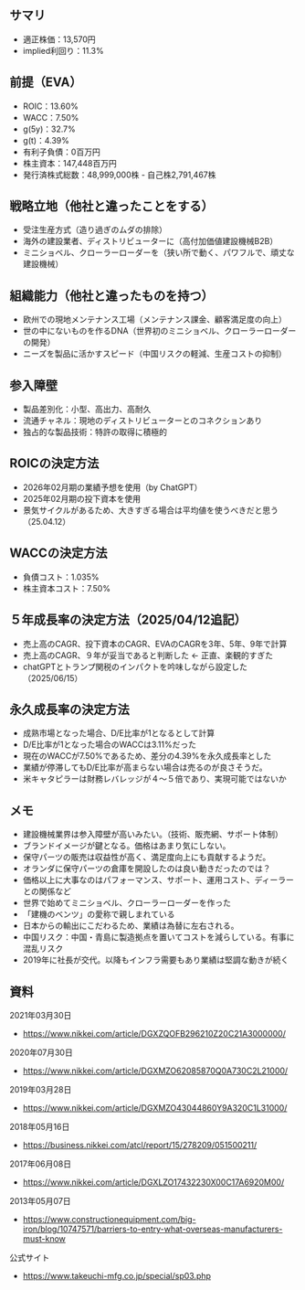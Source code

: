 ## サマリ
- 適正株価：13,570円
- implied利回り：11.3%

## 前提（EVA）
- ROIC：13.60%
- WACC：7.50%
- g(5y)：32.7%
- g(t)：4.39%
- 有利子負債：0百万円
- 株主資本：147,448百万円
- 発行済株式総数：48,999,000株 - 自己株2,791,467株

## 戦略立地（他社と違ったことをする）
- 受注生産方式（造り過ぎのムダの排除）
- 海外の建設業者、ディストリビューターに（高付加価値建設機械B2B）
- ミニショベル、クローラーローダーを（狭い所で動く、パワフルで、頑丈な建設機械）

## 組織能力（他社と違ったものを持つ）
- 欧州での現地メンテナンス工場（メンテナンス課金、顧客満足度の向上）
- 世の中にないものを作るDNA（世界初のミニショベル、クローラーローダーの開発）
- ニーズを製品に活かすスピード（中国リスクの軽減、生産コストの抑制）

## 参入障壁
- 製品差別化：小型、高出力、高耐久
- 流通チャネル：現地のディストリビューターとのコネクションあり
- 独占的な製品技術：特許の取得に積極的

## ROICの決定方法
- 2026年02月期の業績予想を使用（by ChatGPT）
- 2025年02月期の投下資本を使用
- 景気サイクルがあるため、大きすぎる場合は平均値を使うべきだと思う（25.04.12）

## WACCの決定方法
- 負債コスト：1.035%
- 株主資本コスト：7.50%

## ５年成長率の決定方法（2025/04/12追記）
- 売上高のCAGR、投下資本のCAGR、EVAのCAGRを3年、5年、9年で計算
- 売上高のCAGR、９年が妥当であると判断した <- 正直、楽観的すぎた
- chatGPTとトランプ関税のインパクトを吟味しながら設定した（2025/06/15）

## 永久成長率の決定方法
- 成熟市場となった場合、D/E比率が1となるとして計算
- D/E比率が1となった場合のWACCは3.11%だった
- 現在のWACCが7.50%であるため、差分の4.39%を永久成長率とした
- 業績が停滞してもD/E比率が高まらない場合は売るのが良さそうだ。
- 米キャタピラーは財務レバレッジが４〜５倍であり、実現可能ではないか

## メモ
- 建設機械業界は参入障壁が高いみたい。（技術、販売網、サポート体制）
- ブランドイメージが鍵となる。価格はあまり気にしない。
- 保守パーツの販売は収益性が高く、満足度向上にも貢献するようだ。
- オランダに保守パーツの倉庫を開設したのは良い動きだったのでは？
- 価格以上に大事なのはパフォーマンス、サポート、運用コスト、ディーラーとの関係など
- 世界で始めてミニショベル、クローラーローダーを作った
- 「建機のベンツ」の愛称で親しまれている
- 日本からの輸出にこだわるため、業績は為替に左右される。
- 中国リスク：中国・青島に製造拠点を置いてコストを減らしている。有事に混乱リスク
- 2019年に社長が交代。以降もインフラ需要もあり業績は堅調な動きが続く

## 資料

2021年03月30日
- https://www.nikkei.com/article/DGXZQOFB296210Z20C21A3000000/

2020年07月30日
- https://www.nikkei.com/article/DGXMZO62085870Q0A730C2L21000/

2019年03月28日
- https://www.nikkei.com/article/DGXMZO43044860Y9A320C1L31000/

2018年05月16日
- https://business.nikkei.com/atcl/report/15/278209/051500211/

2017年06月08日
- https://www.nikkei.com/article/DGXLZO17432230X00C17A6920M00/

2013年05月07日
- https://www.constructionequipment.com/big-iron/blog/10747571/barriers-to-entry-what-overseas-manufacturers-must-know

公式サイト
- https://www.takeuchi-mfg.co.jp/special/sp03.php